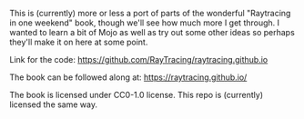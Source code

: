 This is (currently) more or less a port of parts of the wonderful "Raytracing
in one weekend" book, though we'll see how much more I get through. I wanted
to learn a bit of Mojo as well as try out some other ideas so perhaps they'll
make it on here at some point.

Link for the code: https://github.com/RayTracing/raytracing.github.io

The book can be followed along at: https://raytracing.github.io/

The book is licensed under CC0-1.0 license. This repo is (currently) licensed
the same way.
